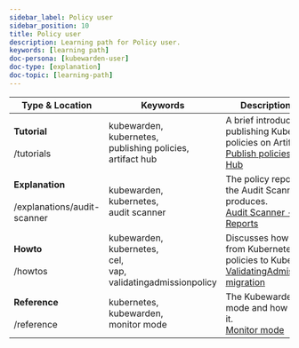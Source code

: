 ```yaml
---
sidebar_label: Policy user
sidebar_position: 10
title: Policy user
description: Learning path for Policy user.
keywords: [learning path]
doc-persona: [kubewarden-user]
doc-type: [explanation]
doc-topic: [learning-path]
---
```


|Type & Location|Keywords|Description & Title|
|-|-|-|
|<strong>Tutorial</strong><br/><br/>/tutorials|kubewarden,<br/>kubernetes,<br/>publishing policies,<br/>artifact hub|A brief introduction to publishing Kubewarden policies on Artifact Hub.<br/>[Publish policies to Artifact Hub](../tutorials/publish-policy-to-artifact-hub.md)|
|<strong>Explanation</strong><br/><br/>/explanations/audit-scanner|kubewarden,<br/>kubernetes,<br/>audit scanner|The policy reports that the Audit Scanner produces.<br/>[Audit Scanner - Policy Reports](../explanations/audit-scanner/policy-reports.md)|
|<strong>Howto</strong><br/><br/>/howtos|kubewarden,<br/>kubernetes,<br/>cel,<br/>vap,<br/>validatingadmissionpolicy|Discusses how to migrate from Kubernetes VAP policies to Kubewarden.<br/>[ValidatingAdmissionPolicy migration](../howtos/vap-migration.md)|
|<strong>Reference</strong><br/><br/>/reference|kubernetes,<br/>kubewarden,<br/>monitor mode|The Kubewarden monitor mode and how to activate it.<br/>[Monitor mode](../reference/monitor-mode.md)|

